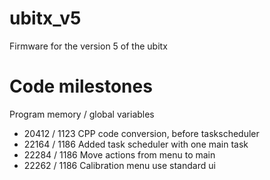 # ubitx_v5
Firmware for the version 5 of the ubitx

# Code milestones
Program memory / global variables
  * 20412 / 1123 CPP code conversion, before taskscheduler
  * 22164 / 1186 Added task scheduler with one main task
  * 22284 / 1186 Move actions from menu to main
  * 22262 / 1186 Calibration menu use standard ui
